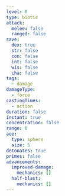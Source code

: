 ```yaml
---
level: 0
type: biotic
attack:
  melee: false
  ranged: false
save:
  dex: true
  str: false
  con: false
  int: false
  wis: false
  cha: false
tags:
  - damage
damageType:
  - force
castingTimes:
  - action
duration: false
instant: true
concentration: false
range: 0
aoe:
  type: sphere
  size: 5
detonates: true
primes: false
advancements:
  improved-damage:
    mechanics: []
  half-blast:
    mechanics: []
---
```

